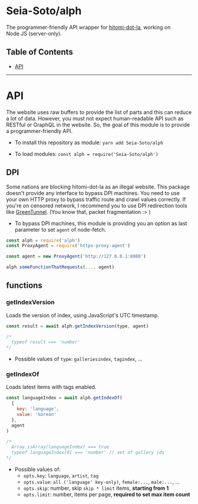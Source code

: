 # Seia-Soto/alph

The programmer-friendly API wrapper for [hitomi-dot-la](https://hitomi.la), working on Node.JS (server-only).

## Table of Contents

- [API](#API)

----

# API

The website uses raw buffers to provide the list of parts and this can reduce a lot of data.
However, you must not expect human-readable API such as RESTful or GraphQL in the website.
So, the goal of this module is to provide a programmer-friendly API.

- To install this repository as module: `yarn add Seia-Soto/alph`

- To load modules: `const alph = require('Seia-Soto/alph')`

## DPI

Some nations are blocking hitomi-dot-la as an illegal website.
This package doesn't provide any interface to bypass DPI machines.
You need to use your own HTTP proxy to bypass traffic route and crawl values correctly.
If you're on censored network, I recommend you to use DPI redirection tools like [GreenTunnel](https://github.com/SadeghHayeri/GreenTunnel).
(You know that, packet fragmentation :> )

- To bypass DPI machines, this module is providing you an option as last parameter to set `agent` of node-fetch.

```js
const alph = require('alph')
const ProxyAgent = require('https-proxy-agent')

const agent = new ProxyAgent('http://127.0.0.1:8080')

alph.someFunctionThatRequests(..., agent)
```

## functions

### getIndexVersion

Loads the version of index, using JavaScript's UTC timestamp.

```js
const result = await alph.getIndexVersion(type, agent)

/*
  typeof result === 'number'
*/
```

- Possible values of `type`: `galleriesindex`, `tagindex`, ...

### getIndexOf

Loads latest items with tags enabled.

```js
const languageIndex = await alph.getIndexOf(
  {
    key: 'language',
    value: 'korean'
  },
  agent
)

/*
  Array.isArray(languageIndex) === true
  typeof languageIndex[0] === 'number' // set of gallery ids
*/
```

- Possible values of:
  - `opts.key`: `language`, `artist`, `tag`
  - `opts.value`: `all ('language' key-only)`, `female:...`, `male:...`, ...
  - `opts.skip`: number, skip `skip * limit` items, **starting from 1**
  - `opts.limit`: number, items per page, **required to set max item count**
